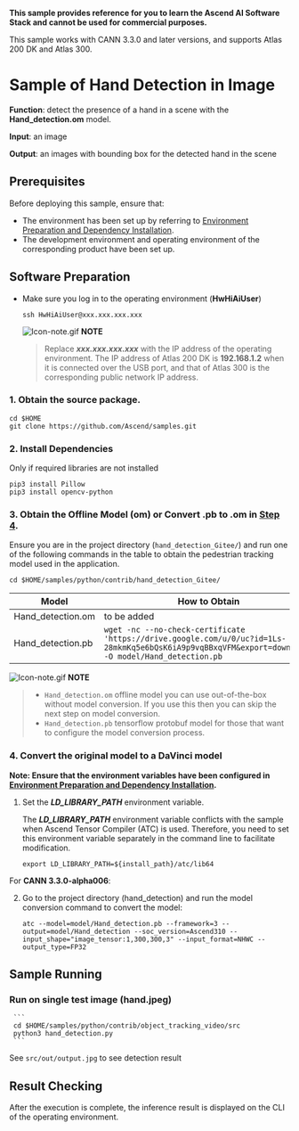 **This sample provides reference for you to learn the Ascend AI Software Stack and cannot be used for commercial purposes.**

This sample works with CANN 3.3.0 and later versions, and supports Atlas 200 DK and Atlas 300.

# Sample of Hand Detection in Image
**Function**: detect the presence of a hand in a scene with the **Hand_detection.om** model.

**Input**: an image

**Output**: an images with bounding box for the detected hand in the scene


## Prerequisites

Before deploying this sample, ensure that:

- The environment has been set up by referring to [Environment Preparation and Dependency Installation](https://github.com/Ascend/samples/blob/master/python/environment/README.md).
- The development environment and operating environment of the corresponding product have been set up.

## Software Preparation
* Make sure you log in to the operating environment (**HwHiAiUser**)
    ```
    ssh HwHiAiUser@xxx.xxx.xxx.xxx
    ```
    ![Icon-note.gif](https://images.gitee.com/uploads/images/2020/1106/160652_6146f6a4_5395865.gif) **NOTE**

    > Replace ***xxx.xxx.xxx.xxx*** with the IP address of the operating environment. The IP address of Atlas 200 DK is **192.168.1.2** when it is connected over the USB port, and that of Atlas 300 is the corresponding public network IP address.

### 1. Obtain the source package.
```
cd $HOME
git clone https://github.com/Ascend/samples.git
```

### 2. Install Dependencies 
Only if required libraries are not installed
```
pip3 install Pillow
pip3 install opencv-python
```

### 3. Obtain the Offline Model (om) or Convert .pb to .om in [Step 4](#4-Convert-the-original-model-to-a-DaVinci-model).

   Ensure you are in the project directory (`hand_detection_Gitee/`) and run one of the following commands in the table to obtain the pedestrian tracking model used in the application.

	cd $HOME/samples/python/contrib/hand_detection_Gitee/

| **Model**  |  **How to Obtain** |
| ---------- |  ----------------- |
| Hand_detection.om | to be added  |
| Hand_detection.pb | `wget -nc --no-check-certificate 'https://drive.google.com/u/0/uc?id=1Ls-28mkmKq5e6bQsK6iA9p9vqBBxqVFM&export=download' -O model/Hand_detection.pb`  |

   ![Icon-note.gif](https://images.gitee.com/uploads/images/2020/1106/160652_6146f6a4_5395865.gif) **NOTE**
   >- `Hand_detection.om` offline model you can use out-of-the-box without model conversion. If you use this then you can skip the next step on model conversion.
   >- `Hand_detection.pb` tensorflow protobuf model for those that want to configure the model conversion process.
  

### 4. Convert the original model to a DaVinci model

   **Note: Ensure that the environment variables have been configured in [Environment Preparation and Dependency Installation](https://github.com/Ascend/samples/tree/master/python/environment).**

   1. Set the ***LD_LIBRARY_PATH*** environment variable.

      The ***LD_LIBRARY_PATH*** environment variable conflicts with the sample when Ascend Tensor Compiler (ATC) is used. Therefore, you need to set this environment variable separately in the command line to facilitate modification.
      
          export LD_LIBRARY_PATH=${install_path}/atc/lib64

   For **CANN 3.3.0-alpha006**: <br/>

   2. Go to the project directory (hand_detection) and run the model conversion command to convert the model:

          atc --model=model/Hand_detection.pb --framework=3 --output=model/Hand_detection --soc_version=Ascend310 --input_shape="image_tensor:1,300,300,3" --input_format=NHWC --output_type=FP32



## Sample Running

  ### Run on single test image (hand.jpeg)
     ```
     cd $HOME/samples/python/contrib/object_tracking_video/src
     python3 hand_detection.py
     ```
   See `src/out/output.jpg` to see detection result

## Result Checking
After the execution is complete, the inference result is displayed on the CLI of the operating environment.



<!-- # Hand Detection
This model detects the hand of a person in given image.

## Model Description:

#### Original Model

The original model is MobileNet V1 + SSD, trained with Tensorflow framework.

Orignal model repository: https://github.com/victordibia/handtracking 

License: Apache-2.0

#### Offline Model Conversion

To prepare the Tensorflow model for inference on Ascend 310 processor (product: Atlas 200 DK/Atlas 300), the following steps are taken:

- Modify the original model: 
  - change dynamic-shape input to fixed-shape input
  - remove/replace unsupported operators
  
  The modified Tensorflow frozen-graph model (.pb file) is available: https://drive.google.com/file/d/1Ls-28mkmKq5e6bQsK6iA9p9vqBBxqVFM/view?usp=sharing

- Conversion with ATC tool (or MindStudio GUI):

  Download the .pb file, then run following cmd in the same directory:
  ```
  atc --framework=3 --model="Hand_detection.pb" --input_shape="image_tensor:1,300,300,3" --input_format=NHWC --output="Hand_detection" --output_type=FP32 --soc_version=Ascend310 
  ```


#### Input
- **Input Shape**: [1,300,300, 3]
- **Input Format** : NHWC
- **Input Type**: UINT8

#### Output
- The pre-trained model will detect 2 types: hand and others.
- Output is a list of 4 numpy arrays
  - Output 0: one number, Number of detections, shape (1,)
  - Output 1: detected classes, shape (1,10), **Note**: maximum 10 objects (bounding boxes) are detected
  - Output 2: confidence score for the detected classes, shape (1,10)
  - Output 3: bounding box coordinates, shape (1,10,4): bounding box coordinates for the 10 boxes
    - **0 position**: top left y coordinate
    - **1 position**: top left x coordinate
    - **2 position**: bottom right y coordinate
    - **3 position**: bottom right x coordinate
  
## Sample Code:
  - Codes in https://github.com/Ascend-Huawei/OfflineModelSamples/tree/main/hand_detection/src create a sample to quickly understand how the model works, preprocessing, inference, postprocessing are already included.
  
  - Dependencies: opencv, numpy, Pillow

  - Preprocessing: 
    - **Image Resize**: 300*300
    - **Image Type**: UINT8, RGB
  - Postprocessing:
    - filter bboxes with score higher than the threshold
    - plot bounding boxes on image
    
  - To run code， simply use commands below in the terminal:
  
    ``` 
    cd src
    python3 hand_detection.py 
    ``` 

-->